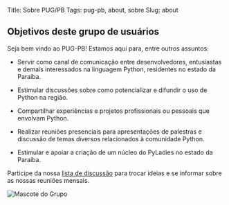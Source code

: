 Title: Sobre PUG/PB
Tags: pug-pb, about, sobre
Slug: about

##  Objetivos deste grupo de usuários


Seja bem vindo ao PUG-PB! Estamos aqui para, entre outros assuntos:

* Servir como canal de comunicação entre desenvolvedores, entusiastas e demais
interessados na linguagem Python, residentes no estado da Paraíba.

* Estimular discussões sobre como potencializar e difundir o uso de Python na região.

* Compartilhar experiências e projetos profissionais ou pessoais que envolvam Python.

* Realizar reuniões presenciais para apresentações de palestras e discussão de
temas diversos relacionados à comunidade Python.

* Estimular e apoiar a criação de um núcleo do PyLadies no estado da Paraíba.


Participe da nossa [lista de discussão](https://groups.google.com/forum/#!forum/pug-pb)
para trocar ideias e se informar sobre as nossas reuniões mensais.



![Mascote do Grupo]({filename}/images/pug-pb.png)

